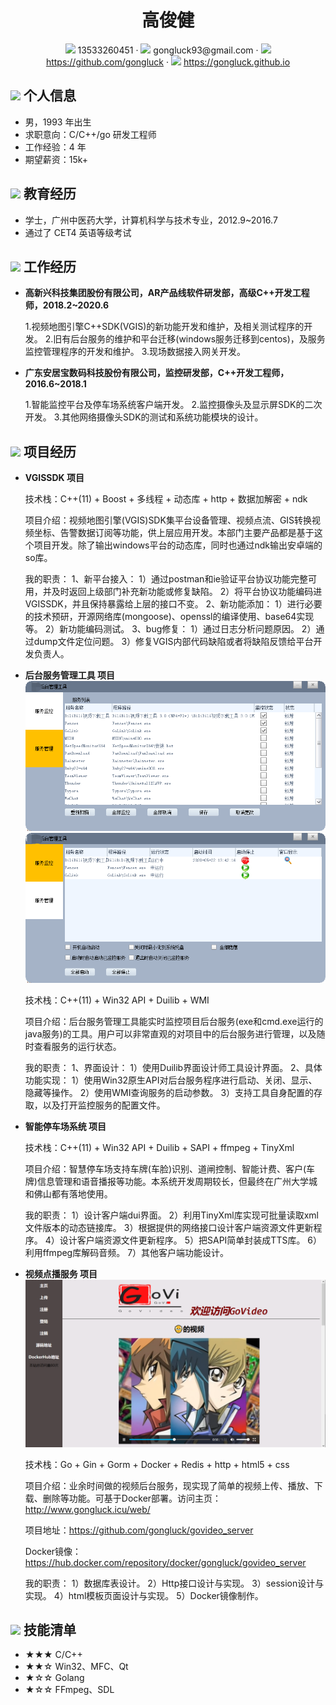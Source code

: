  <center>
     <h1>高俊健</h1>
     <div>
         <span>
             <img src="assets/phone-solid.svg" width="18px">
             13533260451
         </span>
         ·
         <span>
             <img src="assets/envelope-solid.svg" width="18px">
             gongluck93@gmail.com
         </span>
         ·
         <span>
             <img src="assets/github-brands.svg" width="18px">
             <a href="https://github.com/gongluck">https://github.com/gongluck</a>
         </span>
         ·
         <span>
             <img src="assets/rss-solid.svg" width="18px">
             <a href="https://gongluck.github.io">https://gongluck.github.io</a>
         </span>
     </div>
 </center>

 ## <img src="assets/info-circle-solid.svg" width="30px"> 个人信息 

 - 男，1993 年出生
 - 求职意向：C/C++/go 研发工程师
 - 工作经验：4 年
 - 期望薪资：15k+

## <img src="assets/graduation-cap-solid.svg" width="30px"> 教育经历

- 学士，广州中医药大学，计算机科学与技术专业，2012.9~2016.7
- 通过了 CET4 英语等级考试

## <img src="assets/briefcase-solid.svg" width="30px"> 工作经历

- **高新兴科技集团股份有限公司，AR产品线软件研发部，高级C++开发工程师，2018.2~2020.6**

   1.视频地图引擎C++SDK(VGIS)的新功能开发和维护，及相关测试程序的开发。
   2.旧有后台服务的维护和平台迁移(windows服务迁移到centos)，及服务监控管理程序的开发和维护。
   3.现场数据接入网关开发。

- **广东安居宝数码科技股份有限公司，监控研发部，C++开发工程师，2016.6~2018.1**

   1.智能监控平台及停车场系统客户端开发。
   2.监控摄像头及显示屏SDK的二次开发。
   3.其他网络摄像头SDK的测试和系统功能模块的设计。

## <img src="assets/project-diagram-solid.svg" width="30px"> 项目经历

- **VGISSDK 项目**

  技术栈：C++(11) + Boost + 多线程 + 动态库 + http + 数据加解密 + ndk

  项目介绍：视频地图引擎(VGIS)SDK集平台设备管理、视频点流、GIS转换视频坐标、告警数据订阅等功能，供上层应用开发。本部门主要产品都是基于这个项目开发。除了输出windows平台的动态库，同时也通过ndk输出安卓端的so库。

  我的职责：
  1、新平台接入：
  1）通过postman和ie验证平台协议功能完整可用，并及时返回上级部门补充新功能或修复缺陷。
  2）将平台协议功能编码进VGISSDK，并且保持暴露给上层的接口不变。
  2、新功能添加：
  1）进行必要的技术预研，开源网络库(mongoose)、openssl的编译使用、base64实现等。
  2）新功能编码测试。
  3、bug修复：
  1）通过日志分析问题原因。
  2）通过dump文件定位问题。
  3）修复VGIS内部代码缺陷或者将缺陷反馈给平台开发负责人。

- **后台服务管理工具 项目**
![](SM1.png)![](SM2.png)
    
    技术栈：C++(11) + Win32 API + Duilib + WMI

  项目介绍：后台服务管理工具能实时监控项目后台服务(exe和cmd.exe运行的java服务)的工具。用户可以非常直观的对项目中的后台服务进行管理，以及随时查看服务的运行状态。

  我的职责：
1、界面设计：
  1）使用Duilib界面设计师工具设计界面。
  2、具体功能实现：
  1）使用Win32原生API对后台服务程序进行启动、关闭、显示、隐藏等操作。
  2）使用WMI查询服务的启动参数。
  3）支持工具自身配置的存取，以及打开监控服务的配置文件。
  
- **智能停车场系统 项目**

  技术栈：C++(11) + Win32 API + Duilib + SAPI + ffmpeg + TinyXml

  项目介绍：智慧停车场支持车牌(车脸)识别、道闸控制、智能计费、客户(车牌)信息管理和语音播报等功能。本系统开发周期较长，但最终在广州大学城和佛山都有落地使用。

  我的职责：
  1）设计客户端dui界面。
  2）利用TinyXml库实现可批量读取xml文件版本的动态链接库。
  3）根据提供的网络接口设计客户端资源文件更新程序。
  4）设计客户端资源文件更新程序。
  5）把SAPI简单封装成TTS库。
  6）利用ffmpeg库解码音频。
  7）其他客户端功能设计。

- **视频点播服务 项目**
![](govideo.png)

  技术栈：Go + Gin + Gorm + Docker + Redis + http + html5 + css

  项目介绍：业余时间做的视频后台服务，现实现了简单的视频上传、播放、下载、删除等功能。可基于Docker部署。访问主页：http://www.gongluck.icu/web/

  项目地址：https://github.com/gongluck/govideo_server

  Docker镜像：https://hub.docker.com/repository/docker/gongluck/govideo_server

  我的职责：
  1）数据库表设计。
  2）Http接口设计与实现。
  3）session设计与实现。
  4）html模板页面设计与实现。
  5）Docker镜像制作。


## <img src="assets/tools-solid.svg" width="30px"> 技能清单

- ★★★ C/C++
- ★★☆ Win32、MFC、Qt
- ★☆☆ Golang
- ★☆☆ FFmpeg、SDL